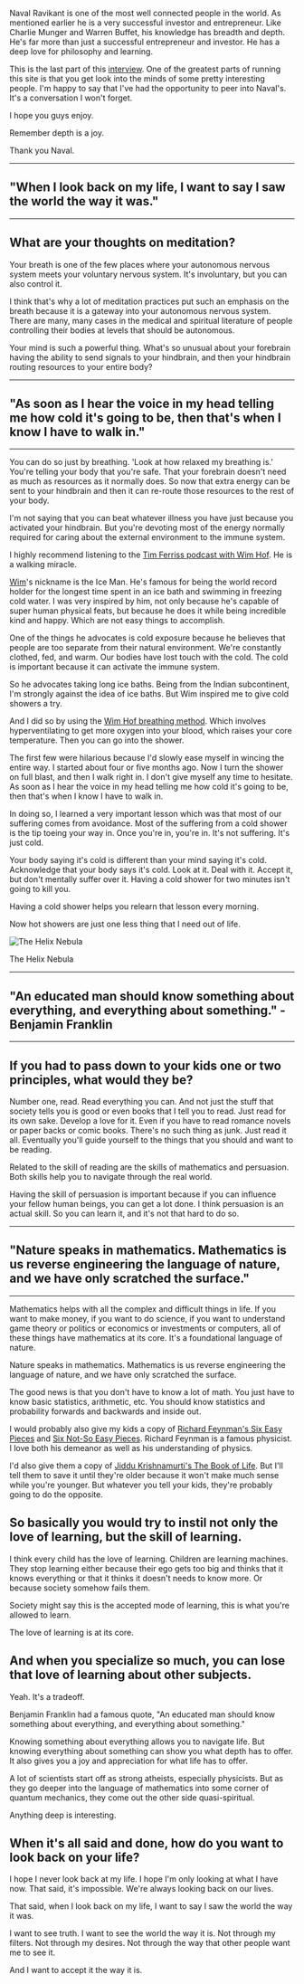 Naval Ravikant is one of the most well connected people in the world. As mentioned earlier he is a very successful investor and entrepreneur. Like Charlie Munger and Warren Buffet, his knowledge has breadth and depth. He's far more than just a successful entrepreneur and investor. He has a deep love for philosophy and learning.

This is the last part of this [interview](http://www.killingbuddha.co/interviewees/#/naval-ravikant-ceo-of-angellist/). One of the greatest parts of running this site is that you get look into the minds of some pretty interesting people. I'm happy to say that I've had the opportunity to peer into Naval's. It's a conversation I won't forget. 

I hope you guys enjoy.

Remember depth is a joy. 

Thank you Naval.

---

## "When I look back on my life, I want to say I saw the world the way it was."

---

## What are your thoughts on meditation? 

Your breath is one of the few places where your autonomous nervous system meets your voluntary nervous system. It's involuntary, but you can also control it.

I think that's why a lot of meditation practices put such an emphasis on the breath because it is a gateway into your autonomous nervous system. There are many, many cases in the medical and spiritual literature of people controlling their bodies at levels that should be autonomous.

Your mind is such a powerful thing. What's so unusual about your forebrain having the ability to send signals to your hindbrain, and then your hindbrain routing resources to your entire body?

---

## "As soon as I hear the voice in my head telling me how cold it's going to be, then that's when I know I have to walk in."

---

You can do so just by breathing. 'Look at how relaxed my breathing is.' You're telling your body that you're safe. That your forebrain doesn't need as much as resources as it normally does. So now that extra energy can be sent to your hindbrain and then it can re-route those resources to the rest of your body.

I'm not saying that you can beat whatever illness you have just because you activated your hindbrain. But you're devoting most of the energy normally required for caring about the external environment to the immune system.

I highly recommend listening to the [Tim Ferriss podcast with Wim Hof](http://tim.blog/2015/09/07/the-iceman-wim-hof/). He is a walking miracle. 

[Wim](https://en.wikipedia.org/wiki/Wim_Hof)'s nickname is the Ice Man. He's famous for being the world record holder for the longest time spent in an ice bath and swimming in freezing cold water. I was very inspired by him, not only because he's capable of super human physical feats, but because he does it while being incredible kind and happy. Which are not easy things to accomplish.

One of the things he advocates is cold exposure because he believes that people are too separate from their natural environment. We're constantly clothed, fed, and warm. Our bodies have lost touch with the cold. The cold is important because it can activate the immune system.  

So he advocates taking long ice baths. Being from the Indian subcontinent, I'm strongly against the idea of ice baths. But Wim inspired me to give cold showers a try.

And I did so by using the [Wim Hof breathing method](https://www.wimhofmethod.com/pages/practice-the-method). Which involves hyperventilating to get more oxygen into your blood, which raises your core temperature. Then you can go into the shower.

The first few were hilarious because I'd slowly ease myself in wincing the entire way. I started about four or five months ago. Now I turn the shower on full blast, and then I walk right in. I don't give myself any time to hesitate. As soon as I hear the voice in my head telling me how cold it's going to be, then that's when I know I have to walk in.

In doing so, I learned a very important lesson which was that most of our suffering comes from avoidance. Most of the suffering from a cold shower is the tip toeing your way in. Once you're in, you're in. It's not suffering. It's just cold.

Your body saying it's cold is different than your mind saying it's cold. Acknowledge that your body says it's cold. Look at it. Deal with it. Accept it, but don't mentally suffer over it. Having a cold shower for two minutes isn't going to kill you. 

Having a cold shower helps you relearn that lesson every morning.

Now hot showers are just one less thing that I need out of life.

![The Helix Nebula](https://images.squarespace-cdn.com/content/v1/55931630e4b06dafe080bda5/1485506371802-DI94MHAOVP8I9RR6RGG1/image-asset.jpeg?format=750w)

The Helix Nebula

---

## "An educated man should know something about everything, and everything about something." - Benjamin Franklin

---

## If you had to pass down to your kids one or two principles, what would they be?

Number one, read. Read everything you can. And not just the stuff that society tells you is good or even books that I tell you to read. Just read for its own sake. Develop a love for it. Even if you have to read romance novels or paper backs or comic books. There's no such thing as junk. Just read it all. Eventually you'll guide yourself to the things that you should and want to be reading.

Related to the skill of reading are the skills of mathematics and persuasion. Both skills help you to navigate through the real world.

Having the skill of persuasion is important because if you can influence your fellow human beings, you can get a lot done. I think persuasion is an actual skill. So you can learn it, and it's not that hard to do so.

---

## "Nature speaks in mathematics. Mathematics is us reverse engineering the language of nature, and we have only scratched the surface."

---

Mathematics helps with all the complex and difficult things in life. If you want to make money, if you want to do science, if you want to understand game theory or politics or economics or investments or computers, all of these things have mathematics at its core. It's a foundational language of nature.

Nature speaks in mathematics. Mathematics is us reverse engineering the language of nature, and we have only scratched the surface.

The good news is that you don't have to know a lot of math. You just have to know basic statistics, arithmetic, etc. You should know statistics and probability forwards and backwards and inside out.

I would probably also give my kids a copy of [Richard Feynman's Six Easy Pieces](https://www.amazon.com/gp/product/0465025277/ref=as_li_tl?ie=UTF8&camp=1789&creative=9325&creativeASIN=0465025277&linkCode=as2&tag=killingbuddha-20&linkId=fa3c505b615de8980403223e3318f90c) and [Six Not-So Easy Pieces](https://www.amazon.com/Six-Not-So-Easy-Pieces-Einstein%C2%92s-Relativity/dp/0465025269/ref=as_sl_pc_qf_sp_asin_til?tag=killingbuddha-20&linkCode=w00&linkId=d97cd71d0795f46b733b9eb9a8fbdf9b&creativeASIN=0465025269). Richard Feynman is a famous physicist. I love both his demeanor as well as his understanding of physics.

I'd also give them a copy of [Jiddu Krishnamurti's The Book of Life](https://www.amazon.com/Book-Life-Daily-Meditations-Krishnamurti/dp/0060648791/ref=as_sl_pc_qf_sp_asin_til?tag=killingbuddha-20&linkCode=w00&linkId=0a455585e98b3d62f542bff15d3bf629&creativeASIN=0060648791). But I'll tell them to save it until they're older because it won't make much sense while you're younger. But whatever you tell your kids, they're probably going to do the opposite.

## So basically you would try to instil not only the love of learning, but the skill of learning. 

I think every child has the love of learning. Children are learning machines. They stop learning either because their ego gets too big and thinks that it knows everything or that it thinks it doesn't needs to know more. Or because society somehow fails them.

Society might say this is the accepted mode of learning, this is what you're allowed to learn.

The love of learning is at its core.

## And when you specialize so much, you can lose that love of learning about other subjects.

Yeah. It's a tradeoff.

Benjamin Franklin had a famous quote, "An educated man should know something about everything, and everything about something."

Knowing something about everything allows you to navigate life. But knowing everything about something can show you what depth has to offer. It also gives you a joy and appreciation for what life has to offer.

A lot of scientists start off as strong atheists, especially physicists. But as they go deeper into the language of mathematics into some corner of quantum mechanics, they come out the other side quasi-spiritual.

Anything deep is interesting.

## When it's all said and done, how do you want to look back on your life?

I hope I never look back at my life. I hope I'm only looking at what I have now. That said, it's impossible. We're always looking back on our lives.

That said, when I look back on my life, I want to say I saw the world the way it was.

I want to see truth. I want to see the world the way it is. Not through my filters. Not through my desires. Not through the way that other people want me to see it.

And I want to accept it the way it is.